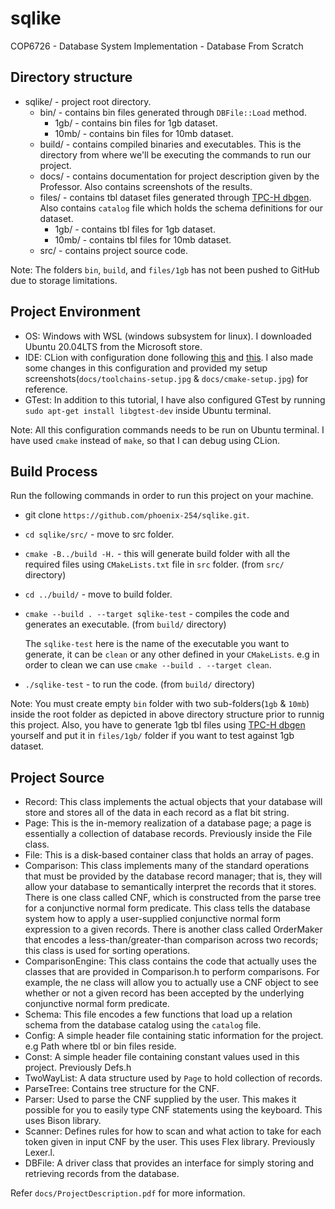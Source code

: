 # sqlike
COP6726 - Database System Implementation - Database From Scratch

## Directory structure
- sqlike/ - project root directory.
    - bin/ - contains bin files generated through `DBFile::Load` method.
        - 1gb/ - contains bin files for 1gb dataset.
        - 10mb/ - contains bin files for 10mb dataset.
    - build/ - contains compiled binaries and executables. This is the directory from where we'll be executing the commands to run our project.
    - docs/ - contains documentation for project description given by the Professor. Also contains screenshots of the results. 
    - files/ - contains tbl dataset files generated through [TPC-H dbgen](https://github.com/electrum/tpch-dbgen). Also contains `catalog` file which holds the schema definitions for our dataset.
        - 1gb/ - contains tbl files for 1gb dataset.
        - 10mb/ - contains tbl files for 10mb dataset. 
    - src/ - contains project source code.
   
Note: The folders `bin`, `build`, and `files/1gb` has not been pushed to GitHub due to storage limitations.

## Project Environment
- OS: Windows with WSL (windows subsystem for linux). I downloaded Ubuntu 20.04LTS from the Microsoft store.
- IDE: CLion with configuration done following [this](https://www.youtube.com/watch?v=xnwoCuHeHuY) and [this](https://github.com/JetBrains/clion-wsl/blob/master/ubuntu_setup_env.sh). I also made some changes in this configuration and provided my setup screenshots(`docs/toolchains-setup.jpg` & `docs/cmake-setup.jpg`) for reference.
- GTest: In addition to this tutorial, I have also configured GTest by running `sudo apt-get install libgtest-dev` inside Ubuntu terminal.

Note: All this configuration commands needs to be run on Ubuntu terminal. I have used `cmake` instead of `make`, so that I can debug using CLion.

## Build Process
Run the following commands in order to run this project on your machine.
- git clone `https://github.com/phoenix-254/sqlike.git`.
- `cd sqlike/src/` - move to src folder.
- `cmake -B../build -H.` - this will generate build folder with all the required files using `CMakeLists.txt` file in `src` folder. (from `src/` directory)
- `cd ../build/` - move to build folder.
- `cmake --build . --target sqlike-test` - compiles the code and generates an executable. (from `build/` directory)

    The `sqlike-test` here is the name of the executable you want to generate, it can be `clean` or any other defined in your `CMakeLists`. e.g in order to clean we can use `cmake --build . --target clean`.
- `./sqlike-test` - to run the code. (from `build/` directory)

Note: You must create empty `bin` folder with two sub-folders(`1gb` & `10mb`) inside the root folder as depicted in above directory structure prior to runnig this project. Also, you have to generate 1gb tbl files using [TPC-H dbgen](https://github.com/electrum/tpch-dbgen) yourself and put it in `files/1gb/` folder if you want to test against 1gb dataset.

## Project Source
- Record: This class implements the actual objects that your database will store and stores all of the data in each record as a flat bit string.
- Page: This is the in-memory realization of a database page; a page is essentially a collection of database records. Previously inside the File class.
- File: This is a disk-based container class that holds an array of pages.
- Comparison: This class implements many of the standard operations that must be provided by the database record manager; that is, they will allow your database to semantically interpret the records that it stores. There is one class called CNF, which is constructed from the parse tree for a conjunctive normal form predicate. This class tells the database system how to apply a user-supplied conjunctive normal form expression to a given records. There is another class called OrderMaker that encodes a less-than/greater-than comparison across two records; this class is used for sorting operations.
- ComparisonEngine: This class contains the code that actually uses the classes that are provided in Comparison.h to perform comparisons. For example, the ne class will allow you to actually use a CNF object to see whether or not a given record has been accepted by the underlying conjunctive normal form predicate.
- Schema: This file encodes a few functions that load up a relation schema from the database catalog using the `catalog` file.
- Config: A simple header file containing static information for the project. e.g Path where tbl or bin files reside.
- Const: A simple header file containing constant values used in this project. Previously Defs.h
- TwoWayList: A data structure used by `Page` to hold collection of records.
- ParseTree: Contains tree structure for the CNF.
- Parser: Used to parse the CNF supplied by the user. This makes it possible for you to easily type CNF statements using the keyboard. This uses Bison library.
- Scanner: Defines rules for how to scan and what action to take for each token given in input CNF by the user. This uses Flex library. Previously Lexer.l.
- DBFile: A driver class that provides an interface for simply storing and retrieving records from the database.

Refer `docs/ProjectDescription.pdf` for more information.
